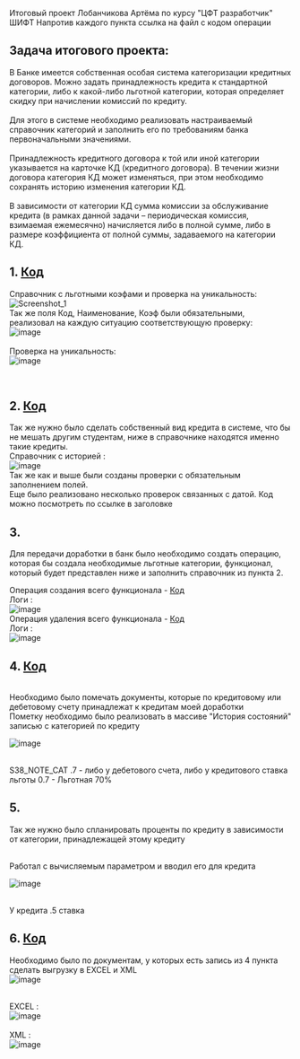 Итоговый проект Лобанчикова Артёма по курсу "ЦФТ разработчик" ШИФТ
Напротив каждого пункта ссылка на файл с кодом операции

## Задача итогового проекта:
В Банке имеется собственная особая система категоризации кредитных договоров. Можно задать принадлежность кредита к стандартной категории, либо к какой-либо льготной категории, которая определяет скидку при начислении комиссий по кредиту.
<br><br>
Для этого в системе необходимо реализовать настраиваемый справочник категорий и заполнить его по требованиям банка первоначальными значениями.
<br><br>
Принадлежность кредитного договора к той или иной категории указывается на карточке КД (кредитного договора). В течении жизни договора категория КД может изменяться, при этом необходимо сохранять историю изменения категории КД.
<br><br>
В зависимости от категории КД сумма комиссии за обслуживание кредита (в рамках данной задачи – периодическая комиссия, взимаемая ежемесячно) начисляется либо в полной сумме, либо в размере коэффициента от полной суммы, задаваемого на категории КД.
<br>



## 1. <a href="https://github.com/phello57/cftdevelop/blob/main/S38_KREDIT_LOAN/NEW_AUTO.plp">Код<a/> 
Справочник с льготными коэфами и проверка на уникальность:<br>
![Screenshot_1](https://user-images.githubusercontent.com/103268341/214564517-2c363cd0-33ad-4d4c-a2e8-8dcc0329a783.png)
<br>
Так же поля Код, Наименование, Коэф были обязательными, реализовал на каждую ситуацию соответствующую проверку:
<br>![image](https://user-images.githubusercontent.com/103268341/214564160-b1c90832-9488-4958-aa62-6cf54c8e3f70.png)
<br><br>
Проверка на уникальность:
<br>![image](https://user-images.githubusercontent.com/103268341/214564877-879c455f-5fb0-4d7a-ab1b-34ab70529cde.png)

<br>

## 2. <a href="https://github.com/phello57/cftdevelop/blob/main/S38_KREDIT_INFO/NEW_AUTO.plp">Код<a/> 
Так же нужно было сделать собственный вид кредита в системе, что бы не мешать другим студентам, ниже в справочнике находятся именно такие кредиты.
<br>Справочник с историей :
<br>![image](https://user-images.githubusercontent.com/103268341/214565714-c971a9e9-614f-4dca-bf5b-199216cef0b4.png)
<br> Так же как и выше были созданы проверки с обязательным заполнением полей. 
<br> Еще было реализовано несколько проверок связанных с датой. Код можно посмотреть по ссылке в заголовке

## 3.
  Для передачи доработки в банк было необходимо создать операцию, которая бы создала необходимые льготные категории, функционал, который будет представлен ниже и заполнить справочник из пункта 2.
  <br>
 
 Операция создания всего функционала -  <a href="https://github.com/phello57/cftdevelop/blob/main/CONV_57/U20221127_S38_01.plp">Код<a/>
  <br>
  Логи :
  <br>
  ![image](https://user-images.githubusercontent.com/103268341/214572145-a40ce493-758e-4b0e-802e-b60a98e62c6e.png)
<br>
Операция удаления всего функционала -  <a href="https://github.com/phello57/cftdevelop/blob/main/CONV_57/U20221228_S38_D.plp">Код<a/>
   <br>
  Логи :
  <br>
![image](https://user-images.githubusercontent.com/103268341/214572209-9e66c0d6-07af-463b-81a0-5acb752ce00b.png)
<br>

  
  
## 4. <a href="https://github.com/phello57/cftdevelop/blob/main/MAIN_DOCUM/S38_MARKING_L.plp">Код<a/> 
<br>
Необходимо было помечать документы, которые по кредитовому или дебетовому счету принадлежат к кредитам моей доработки
<br>
Пометку необходимо было реализовать в массиве "История состояний" записью с категорией по кредиту
<br>
  
![image](https://user-images.githubusercontent.com/103268341/214574190-85245b42-a9bd-496c-9960-73bc05254883.png)

<br>
S38_NOTE_CAT .7 - либо у дебетового счета, либо у кредитового ставка льготы 0.7 - Льготная 70%
<br>

## 5.
Так же нужно было спланировать проценты по кредиту в зависимости от категории, принадлежащей этому кредиту
  
<br>
Работал с вычисляемым параметром и вводил его для кредита
<br>

![image](https://user-images.githubusercontent.com/103268341/214580653-32052534-1d3b-4fa7-b28d-e1eed8381fe3.png)

<br>
У кредита .5 ставка

<br>
  
## 6. <a href="https://github.com/phello57/cftdevelop/blob/main/MAIN_DOCUM/S38_EXPORT_L_2.plp">Код<a/>
Необходимо было по документам, у которых есть запись из 4 пункта сделать выгрузку в EXCEL и XML
<br>
![image](https://user-images.githubusercontent.com/103268341/214581797-ba63d304-4e06-431f-9b0d-9625ca3733d4.png)

<br>EXCEL :
<br>
![image](https://user-images.githubusercontent.com/103268341/214582401-89c60d88-fc9d-4289-887d-41b8f488459a.png)
<br>
<br>XML :
<br>
![image](https://user-images.githubusercontent.com/103268341/214582689-450af7e8-6cfc-42c3-9a23-40e4b539e7af.png)
<br>
  
<br>
